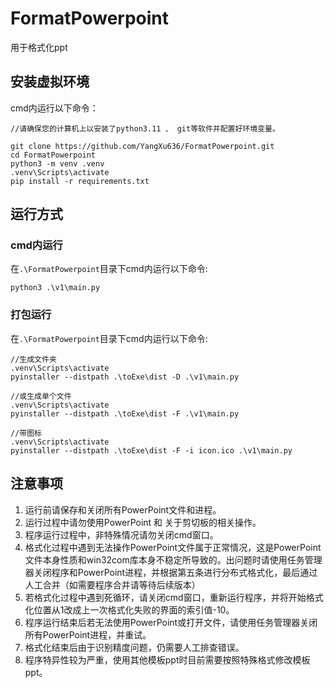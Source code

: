 # FormatPowerpoint

用于格式化ppt

## 安装虚拟环境

cmd内运行以下命令：

```none
//请确保您的计算机上以安装了python3.11 、 git等软件并配置好环境变量。

git clone https://github.com/YangXu636/FormatPowerpoint.git
cd FormatPowerpoint
python3 -m venv .venv
.venv\Scripts\activate
pip install -r requirements.txt
```

## 运行方式

### cmd内运行

在`.\FormatPowerpoint`目录下cmd内运行以下命令:

```none
python3 .\v1\main.py
```

### 打包运行

在`.\FormatPowerpoint`目录下cmd内运行以下命令:

```none
//生成文件夹
.venv\Scripts\activate
pyinstaller --distpath .\toExe\dist -D .\v1\main.py

//或生成单个文件
.venv\Scripts\activate
pyinstaller --distpath .\toExe\dist -F .\v1\main.py

//带图标
.venv\Scripts\activate
pyinstaller --distpath .\toExe\dist -F -i icon.ico .\v1\main.py
```

## 注意事项

1. 运行前请保存和关闭所有PowerPoint文件和进程。
2. 运行过程中请勿使用PowerPoint 和 关于剪切板的相关操作。
3. 程序运行过程中，非特殊情况请勿关闭cmd窗口。
4. 格式化过程中遇到无法操作PowerPoint文件属于正常情况，这是PowerPoint文件本身性质和win32com库本身不稳定所导致的。出问题时请使用任务管理器关闭程序和PowerPoint进程，并根据第五条进行分布式格式化，最后通过人工合并（如需要程序合并请等待后续版本）
5. 若格式化过程中遇到死循环，请关闭cmd窗口，重新运行程序，并将开始格式化位置从1改成上一次格式化失败的界面的索引值-10。
6. 程序运行结束后若无法使用PowerPoint或打开文件，请使用任务管理器关闭所有PowerPoint进程，并重试。
7. 格式化结束后由于识别精度问题，仍需要人工排查错误。
8. 程序特异性较为严重，使用其他模板ppt时目前需要按照特殊格式修改模板ppt。
